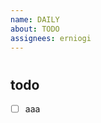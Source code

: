```yaml
---
name: DAILY
about: TODO
assignees: erniogi
---
```


# 

## todo
<!--- Link to issue-number --->
- [ ] aaa
